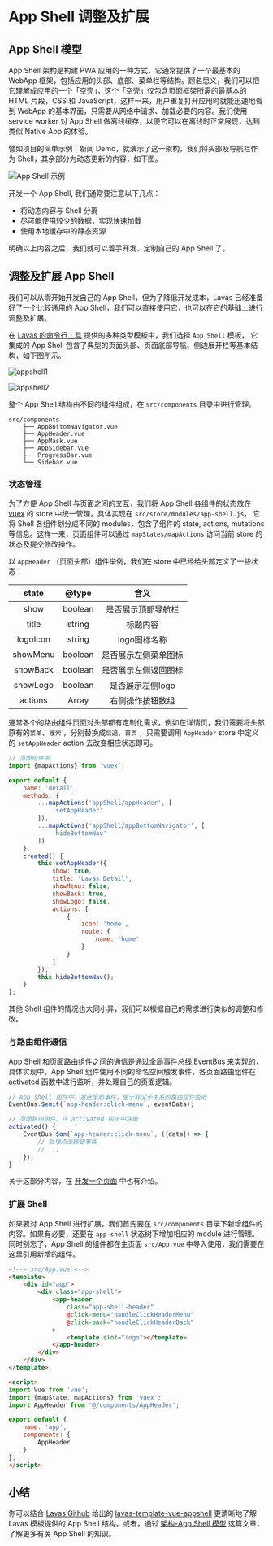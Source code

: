 # App Shell 调整及扩展

## App Shell 模型

App Shell 架构是构建 PWA 应用的一种方式，它通常提供了一个最基本的 WebApp 框架，包括应用的头部、底部、菜单栏等结构。顾名思义，我们可以把它理解成应用的一个「空壳」，这个「空壳」仅包含页面框架所需的最基本的 HTML 片段，CSS 和 JavaScript，这样一来，用户重复打开应用时就能迅速地看到 WebApp 的基本界面，只需要从网络中请求、加载必要的内容。我们使用 service worker 对 App Shell 做离线缓存，以便它可以在离线时正常展现，达到类似 Native App 的体验。

譬如项目的简单示例：新闻 Demo，就演示了这一架构，我们将头部及导航栏作为 Shell，其余部分为动态更新的内容，如下图。

![App Shell 示例](./images/app-shell-1.png)

开发一个 App Shell, 我们通常要注意以下几点：

- 将动态内容与 Shell 分离
- 尽可能使用较少的数据，实现快速加载
- 使用本地缓存中的静态资源

明确以上内容之后，我们就可以着手开发、定制自己的 App Shell 了。


## 调整及扩展 App Shell

我们可以从零开始开发自己的 App Shell，但为了降低开发成本，Lavas 已经准备好了一个比较通用的 App Shell，我们可以直接使用它，也可以在它的基础上进行调整及扩展。

在 [Lavas 的命令行工具](https://github.com/lavas-project/lavas) 提供的多种类型模板中，我们选择 `App Shell` 模板，
它集成的 App Shell 包含了典型的页面头部、页面底部导航、侧边展开栏等基本结构，如下图所示。

![appshell1](./images/app-shell-3.png)

![appshell2](./images/app-shell-4.png)

整个 App Shell 结构由不同的组件组成，在 `src/components` 目录中进行管理。

```
src/components
    ├── AppBottomNavigator.vue
    ├── AppHeader.vue
    ├── AppMask.vue
    ├── AppSidebar.vue
    ├── ProgressBar.vue
    └── Sidebar.vue
```

### 状态管理

为了方便 App Shell 与页面之间的交互，我们将 App Shell 各组件的状态放在 [vuex](https://vuex.vuejs.org/zh-cn/intro.html) 的 store 中统一管理，具体实现在 `src/store/modules/app-shell.js`， 它将 Shell 各组件划分成不同的 modules，包含了组件的 state, actions, mutations 等信息。这样一来，页面组件可以通过 `mapStates/mapActions` 访问当前 store 的状态及提交修改操作。

以 `AppHeader` （页面头部）组件举例，我们在 store 中已经给头部定义了一些状态：

| state    | @type   | 含义             |
| :---:    | :-----: | :-------------: |
| show     | boolean | 是否展示顶部导航栏 |
| title    | string  | 标题内容 |
| logoIcon | string  | logo图标名称 |
| showMenu | boolean | 是否展示左侧菜单图标 |
| showBack | boolean | 是否展示左侧返回图标 |
| showLogo | boolean | 是否展示左侧logo |
| actions  | Array   | 右侧操作按钮数组 |

通常各个的路由组件页面对头部都有定制化需求，例如在详情页，我们需要将头部原有的`菜单`、`搜索` ，分别替换成`后退`、`首页` ，只需要调用 `AppHeader` store 中定义的 `setAppHeader` action 去改变相应状态即可。

``` javascript
// 页面组件中
import {mapActions} from 'vuex';

export default {
    name: 'detail',
    methods: {
        ...mapActions('appShell/appHeader', [
            'setAppHeader'
        ]),
        ...mapActions('appShell/appBottomNavigator', [
            'hideBottomNav'
        ])
    },
    created() {
        this.setAppHeader({
            show: true,
            title: 'Lavas Detail',
            showMenu: false,
            showBack: true,
            showLogo: false,
            actions: [
                {
                    icon: 'home',
                    route: {
                        name: 'home'
                    }
                }
            ]
        });
        this.hideBottomNav();
    }
};
```

其他 Shell 组件的情况也大同小异，我们可以根据自己的需求进行类似的调整和修改。

### 与路由组件通信

App Shell 和页面路由组件之间的通信是通过全局事件总线 EventBus 来实现的，具体实现中，App Shell 组件使用不同的命名空间触发事件，各页面路由组件在 activated 函数中进行监听，并处理自己的页面逻辑。

``` javascript
// App shell 组件中，发送全局事件，便于非父子关系的路由组件监听
EventBus.$emit(`app-header:click-menu`, eventData);
```

``` javascript
// 页面路由组件，在 activated 钩子中注册
activated() {
    EventBus.$on(`app-header:click-menu`, ({data}) => {
        // 处理点击按钮事件
        // ...
    });
}

```

关于这部分内容，在 [开发一个页面](https://lavas.baidu.com/guide/vue/doc/vue/01-foundation/03-how-to-add-a-page#与-app-shell-的交互) 中也有介绍。

### 扩展 Shell

如果要对 App Shell 进行扩展，我们首先要在 `src/components` 目录下新增组件的内容。如果有必要，还要在 `app-shell` 状态树下增加相应的 module 进行管理。同时别忘了，App Shell 的组件都在主页面 `src/App.vue` 中导入使用，我们需要在这里引用新增的组件。

``` html
<!--> src/App.vue <-->
<template>
    <div id="app">
        <div class="app-shell">
            <app-header
                class="app-shell-header"
                @click-menu="handleClickHeaderMenu"
                @click-back="handleClickHeaderBack"
            >
                <template slot="logo"></template>
            </app-header>
        </div>
    </div>
</template>

<script>
import Vue from 'vue';
import {mapState, mapActions} from 'vuex';
import AppHeader from '@/components/AppHeader';

export default {
    name: 'app',
    components: {
        AppHeader
    }
};
</script>
```

## 小结

你可以结合 [Lavas Github](https://github.com/lavas-project) 给出的 [lavas-template-vue-appshell](https://github.com/lavas-project/lavas-template-vue-appshell) 更清晰地了解 Lavas 模板提供的 App Shell 结构。或者，通过 [架构-App Shell 模型](https://lavas.baidu.com/doc/architecture/the-app-shell-model) 这篇文章，了解更多有关 App Shell 的知识。





